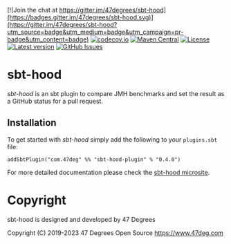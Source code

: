 [![Join the chat at https://gitter.im/47degrees/sbt-hood](https://badges.gitter.im/47degrees/sbt-hood.svg)](https://gitter.im/47degrees/sbt-hood?utm_source=badge&utm_medium=badge&utm_campaign=pr-badge&utm_content=badge) [![codecov.io](http://codecov.io/gh/47degrees/sbt-hood/branch/master/graph/badge.svg)](http://codecov.io/gh/47degrees/sbt-hood) [![Maven Central](https://img.shields.io/badge/maven%20central-0.2.6-green.svg)](https://oss.sonatype.org/#nexus-search;gav~com.47deg~sbt-hood*) [![License](https://img.shields.io/badge/license-Apache%202-blue.svg)](https://raw.githubusercontent.com/47degrees/sbt-hood/master/LICENSE) [![Latest version](https://img.shields.io/badge/sbt--hood-0.2.6-green.svg)](https://index.scala-lang.org/47degrees/sbt-hood) [![GitHub Issues](https://img.shields.io/github/issues/47degrees/sbt-hood.svg)](https://github.com/47degrees/sbt-hood/issues)

# sbt-hood

*sbt-hood* is an sbt plugin to compare JMH benchmarks and set the result as a GitHub status for a pull request.

## Installation

To get started with *sbt-hood* simply add the following to your `plugins.sbt` file:

```
addSbtPlugin("com.47deg" %% "sbt-hood-plugin" % "0.4.0")
```

For more detailed documentation please check the [sbt-hood microsite](https://47degrees.github.io/sbt-hood/).

# Copyright

sbt-hood is designed and developed by 47 Degrees

Copyright (C) 2019-2023 47 Degrees Open Source <https://www.47deg.com>
